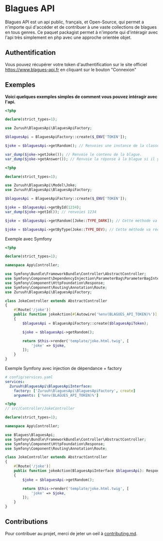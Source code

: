 # Blagues API

Blagues API est un api public, français, et Open-Source, qui permet a n'importe qui d'accéder et de contribuer à une vaste collections de blagues en tous genres. Ce paquet packagist permet à n'importe qui d'intéragir avec l'api très simplement en php avec une approche orientée objet.

## Authentification

Vous pouvez récupérer votre token d'authentification sur le site officiel https://www.blagues-api.fr en cliquant sur le bouton "Connexion"

## Exemples

**Voici quelques exemples simples de comment vous pouvez intéragir avec l'api.**

```php
<?php

declare(strict_types=1);

use Zuruuh\BlaguesApi\BlaguesApiFactory;

$blaguesApi = BlaguesApiFactory::create($_ENV['TOKEN']);

$joke = $blaguesApi->getRandom(); // Renvoies une instance de la classe Blagues\Model\Joke

var_dump($joke->getJoke()); // Renvoie le contenu de la blague.
var_dump($joke->getAnswer()); // Renvoie la réponse à la blague si il y en a une.
```

```php
<?php

declare(strict_types=1);

use Zuruuh\BlaguesApi\Model\Joke;
use Zuruuh\BlaguesApi\BlaguesApiFactory;

$blaguesApi = BlaguesApiFactory::create($_ENV['TOKEN']);

$joke = $blaguesApi->getById(1234);
var_dump($joke->getId()); // renvoies 1234

$joke = $blaguesApi->getRandom([Joke::TYPE_DARK]); // Cette méthode va récupérer une blague aléatoire de n'importe quel type excepté Joke::TYPE_DARK.

$joke = $blaguesApi->getByType(Joke::TYPE_DEV); // Cette méthode va récupérer une blague aléatoire de type Joke::TYPE_DEV.
```

Exemple avec Symfony
```php
<?php

declare(strict_types=1);

namespace App\Controller;

use Symfony\Bundle\FrameworkBundle\Controller\AbstractController;
use Symfony\Component\DependencyInjection\ParameterBag\ParameterBagInterface;
use Symfony\Component\HttpFoundation\Response;
use Symfony\Component\Routing\Annotation\Route;
use Zuruuh\BlaguesApi\BlaguesApiFactory;

class JokeController extends AbstractController
{
    #[Route('/joke')]
    public function jokeAction(#[Autowire('%env(BLAGUES_API_TOKEN)%')] string $blaguesApiToken): Response
    {
        $blaguesApi = BlaguesApiFactory::create($blaguesApiToken);

        $joke = $blaguesApi->getRandom();

        return $this->render('template/joke.html.twig', [
            'joke' => $joke,
        ]);
    }
}
```

Exemple Symfony avec injection de dépendance + factory
```yaml
# config/services.yaml
services:
  Zuruuh\BlaguesApi\BlaguesApiInterface:
    factory: ['Zuruuh\BlaguesApi\BlaguesApiFactory', create]
    arguments: ['%env(BLAGUES_API_TOKEN)%']
```
```php
<?php
// src/Controller/JokeController

declare(strict_types=1);

namespace App\Controller;

use Blagues\BlaguesApi;
use Symfony\Bundle\FrameworkBundle\Controller\AbstractController;
use Symfony\Component\HttpFoundation\Response;
use Symfony\Component\Routing\Annotation\Route;

class JokeController extends AbstractController
{
    #[Route('/joke')]
    public function jokeAction(BlaguesApiInterface $blaguesApi): Response
    {
        $joke = $blaguesApi->getRandom();

        return $this->render('template/joke.html.twig', [
            'joke' => $joke,
        ]);
    }
}
```

## Contributions
Pour contribuer au projet, merci de jeter un oeil à [contributing.md](./contributing.md).
